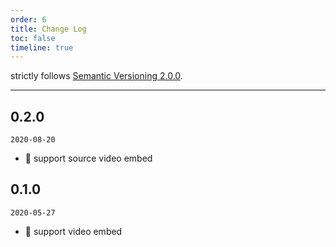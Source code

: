 ```yaml
---
order: 6
title: Change Log
toc: false
timeline: true
---
```

strictly follows [Semantic Versioning 2.0.0](http://semver.org/).

---

## 0.2.0
`2020-08-20`
- 🎉 support source video embed


## 0.1.0
`2020-05-27`
- 🎉 support video embed
